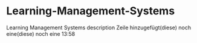 # Learning-Management-Systems
Learning Management Systems description
Zeile hinzugefügt(diese)
noch eine(diese)
noch eine 13:58